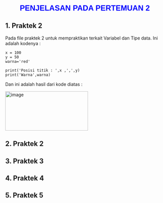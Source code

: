 <p align="center" style="color:blue; font-size:24px; font-family:Arial; font-weight:bold;">
PENJELASAN PADA PERTEMUAN 2
</p>


## 1. Praktek 2
   
Pada file praktek 2 untuk mempraktikan terkait Variabel dan Tipe data.
Ini adalah kodenya :

    x = 100
    y = 50
    warna='red'
    
    print('Posisi titik : ',x ,',',y)
    print('Warna',warna)

Dan ini adalah hasil dari kode diatas :

<img width="262" height="124" alt="image" src="https://github.com/user-attachments/assets/e703b09f-28ce-49db-ad16-46fb56459104" />

## 2. Praktek 2
   
## 3. Praktek 3
## 4. Praktek 4
## 5. Praktek 5
